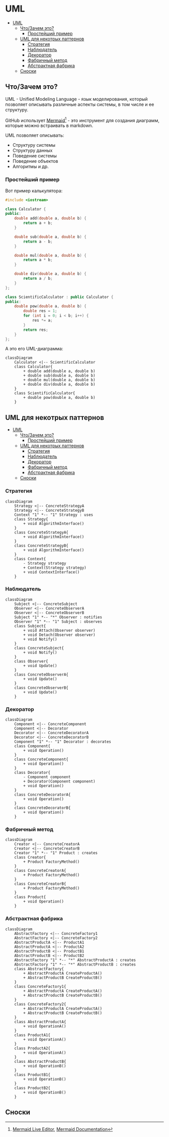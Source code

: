 
# UML

- [UML](#uml)
  - [Что/Зачем это?](#чтозачем-это)
    - [Простейший пример](#простейший-пример)
  - [UML для некотрых паттернов](#uml-для-некотрых-паттернов)
    - [Стратегия](#стратегия)
    - [Наблюдатель](#наблюдатель)
    - [Декоратор](#декоратор)
    - [Фабричный метод](#фабричный-метод)
    - [Абстрактная фабрика](#абстрактная-фабрика)
  - [Сноски](#сноски)

## Что/Зачем это?

UML - Unified Modeling Language - язык моделирования, который позволяет описывать различные аспекты системы, в том числе и ее структуру.

GitHub использует [Mermaid](https://mermaid-js.github.io/mermaid/#/)[^1] - это инструмент для создания диаграмм, которые можно встраивать в markdown.

UML позволяет описывать:

  * Структуру системы
  * Структуру данных
  * Поведение системы
  * Поведение объектов
  * Алгоритмы и др.

### Простейший пример

Вот пример калькулятора:

```cpp
#include <iostream>

class Calculator {
public:
    double add(double a, double b) {
        return a + b;
    }

    double sub(double a, double b) {
        return a - b;
    }

    double mul(double a, double b) {
        return a * b;
    }

    double div(double a, double b) {
        return a / b;
    }
};

class ScientificCalculator : public Calculator {
public:
    double pow(double a, double b) {
        double res = 1;
        for (int i = 0; i < b; i++) {
            res *= a;
        }
        return res;
    }
};
```

А это его UML-диаграмма:

```mermaid
classDiagram
    Calculator <|-- ScientificCalculator
    class Calculator{
        + double add(double a, double b)
        + double sub(double a, double b)
        + double mul(double a, double b)
        + double div(double a, double b)
    }
    class ScientificCalculator{
        + double pow(double a, double b)
    }
```

## UML для некотрых паттернов

- [UML](#uml)
  - [Что/Зачем это?](#чтозачем-это)
    - [Простейший пример](#простейший-пример)
  - [UML для некотрых паттернов](#uml-для-некотрых-паттернов)
    - [Стратегия](#стратегия)
    - [Наблюдатель](#наблюдатель)
    - [Декоратор](#декоратор)
    - [Фабричный метод](#фабричный-метод)
    - [Абстрактная фабрика](#абстрактная-фабрика)
  - [Сноски](#сноски)

### Стратегия

```mermaid
classDiagram
    Strategy <|-- ConcreteStrategyA
    Strategy <|-- ConcreteStrategyB
    Context "1" *-- "1" Strategy : uses
    class Strategy{
        + void AlgorithmInterface()
    }
    class ConcreteStrategyA{
        + void AlgorithmInterface()
    }
    class ConcreteStrategyB{
        + void AlgorithmInterface()
    }
    class Context{
        - Strategy strategy
        + Context(Strategy strategy)
        + void ContextInterface()
    }
```

### Наблюдатель

```mermaid
classDiagram
    Subject <|-- ConcreteSubject
    Observer <|-- ConcreteObserverA
    Observer <|-- ConcreteObserverB
    Subject "1" *-- "*" Observer : notifies
    Observer "1" *-- "1" Subject : observes
    class Subject{
        + void Attach(Observer observer)
        + void Detach(Observer observer)
        + void Notify()
    }
    class ConcreteSubject{
        + void Notify()
    }
    class Observer{
        + void Update()
    }
    class ConcreteObserverA{
        + void Update()
    }
    class ConcreteObserverB{
        + void Update()
    }
```

### Декоратор

```mermaid
classDiagram
    Component <|-- ConcreteComponent
    Component <|-- Decorator
    Decorator <|-- ConcreteDecoratorA
    Decorator <|-- ConcreteDecoratorB
    Component "1" *-- "1" Decorator : decorates
    class Component{
        + void Operation()
    }
    class ConcreteComponent{
        + void Operation()
    }
    class Decorator{
        - Component component
        + Decorator(Component component)
        + void Operation()
    }
    class ConcreteDecoratorA{
        + void Operation()
    }
    class ConcreteDecoratorB{
        + void Operation()
    }
```

### Фабричный метод

```mermaid
classDiagram
    Creator <|-- ConcreteCreatorA
    Creator <|-- ConcreteCreatorB
    Creator "1" *-- "1" Product : creates
    class Creator{
        + Product FactoryMethod()
    }
    class ConcreteCreatorA{
        + Product FactoryMethod()
    }
    class ConcreteCreatorB{
        + Product FactoryMethod()
    }
    class Product{
        + void Operation()
    }
```

### Абстрактная фабрика

```mermaid
classDiagram
    AbstractFactory <|-- ConcreteFactory1
    AbstractFactory <|-- ConcreteFactory2
    AbstractProductA <|-- ProductA1
    AbstractProductA <|-- ProductA2
    AbstractProductB <|-- ProductB1
    AbstractProductB <|-- ProductB2
    AbstractFactory "1" *-- "*" AbstractProductA : creates
    AbstractFactory "1" *-- "*" AbstractProductB : creates
    class AbstractFactory{
        + AbstractProductA CreateProductA()
        + AbstractProductB CreateProductB()
    }
    class ConcreteFactory1{
        + AbstractProductA CreateProductA()
        + AbstractProductB CreateProductB()
    }
    class ConcreteFactory2{
        + AbstractProductA CreateProductA()
        + AbstractProductB CreateProductB()
    }
    class AbstractProductA{
        + void OperationA()
    }
    class ProductA1{
        + void OperationA()
    }
    class ProductA2{
        + void OperationA()
    }
    class AbstractProductB{
        + void OperationB()
    }
    class ProductB1{
        + void OperationB()
    }
    class ProductB2{
        + void OperationB()
    }
```


## Сноски

[^1]: [Mermaid Live Editor](https://mermaid-js.github.io/mermaid-live-editor/), [Mermaid Documentation](https://mermaid-js.github.io/mermaid/#/)